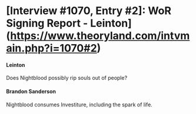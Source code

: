 # [Interview #1070, Entry #2]: WoR Signing Report - Leinton](https://www.theoryland.com/intvmain.php?i=1070#2)

#### Leinton

Does Nightblood possibly rip souls out of people?

#### Brandon Sanderson

Nightblood consumes Investiture, including the spark of life.

